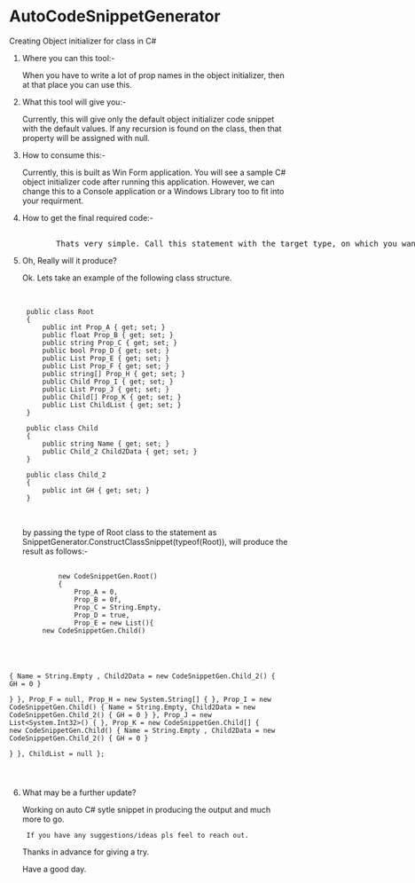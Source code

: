# AutoCodeSnippetGenerator
Creating Object initializer for class in C#


1. Where you can this tool:-

      When you have to write a lot of prop names in the object initializer, then at that place you can use this.
	  
2. What this tool will give you:-

      Currently, this will give only the default object initializer code snippet with the default values. If any recursion is found on the class, then that property will be assigned with null. 

3. How to consume this:-
      
	  Currently, this is built as Win Form application. You will see a sample C# object initializer code after running this application. However, we can change this to a Console application or a Windows Library too to fit into your requirment.

4. How to get the final required code:-
 <xmp>
          Thats very simple. Call this statement with the target type, on which you want to construct the C# Object Code Initializer.	  SnippetGenerator.ConstructClassSnippet(typeof(<Target Type Goes Here));This returns a string data which is the required code for you!
</xmp>

5. Oh, Really will it produce?
    
     Ok. Lets take an example of the following class structure.
	 
    <pre>	 
    <code>	 
    public class Root
    {
        public int Prop_A { get; set; }
        public float Prop_B { get; set; }
        public string Prop_C { get; set; }
        public bool Prop_D { get; set; }
        public List<Child> Prop_E { get; set; }
        public List<Root> Prop_F { get; set; } 
        public string[] Prop_H { get; set; }
        public Child Prop_I { get; set; }
        public List<int> Prop_J { get; set; }
        public Child[] Prop_K { get; set; }
        public List<Root> ChildList { get; set; }
    }

    public class Child
    {
        public string Name { get; set; }
        public Child_2 Child2Data { get; set; }
    }

    public class Child_2
    {
        public int GH { get; set; }
    }
   </code>	
	</pre>
	
	by passing the type of Root class to the statement as SnippetGenerator.ConstructClassSnippet(typeof(Root)), will produce the result as follows:-
	
	<pre>
	<code>
            new CodeSnippetGen.Root()
            {
                Prop_A = 0,
                Prop_B = 0f,
                Prop_C = String.Empty,
                Prop_D = true,
                Prop_E = new List<CodeSnippetGen.Child>(){
	    new CodeSnippetGen.Child() 
{ 
Name =  String.Empty  , 
 Child2Data = new CodeSnippetGen.Child_2() 
{ 
GH = 0 
 }  
 } 
 },
                Prop_F = null,
                Prop_H = new System.String[] { },
                Prop_I = new CodeSnippetGen.Child()
                {
                    Name = String.Empty,
                    Child2Data = new CodeSnippetGen.Child_2()
                    {
                        GH = 0
                    }
                },
                Prop_J = new List<System.Int32>() { },
                Prop_K = new CodeSnippetGen.Child[] { 
	new CodeSnippetGen.Child() 
{ 
Name =  String.Empty  , 
 Child2Data = new CodeSnippetGen.Child_2() 
{ 
GH = 0 
 }  
 } 
 },
                ChildList = null
            };
  
  </code>
  </pre>
  
6. What may be a further update?
 
	Working on auto C# sytle snippet in producing the output and much more to go.
  

        If you have any suggestions/ideas pls feel to reach out.
	
	Thanks in advance for giving a try. 
	
	Have a good day.
    
